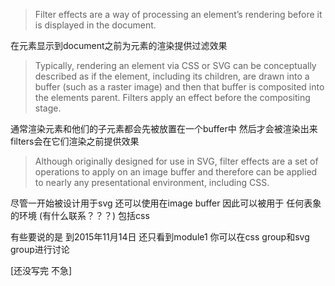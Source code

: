 > Filter effects are a way of processing an element’s rendering
before it is displayed in the document.

在元素显示到document之前为元素的渲染提供过滤效果

> Typically, rendering an element via CSS or SVG can be conceptually described as if the element, including its children, are drawn into a buffer (such as a raster image) and then that buffer is composited into the elements parent. Filters apply an effect before the compositing stage.

通常渲染元素和他们的子元素都会先被放置在一个buffer中 然后才会被渲染出来
filters会在它们渲染之前提供效果

> Although originally designed for use in SVG, filter effects are a set of operations to apply on an image buffer and therefore can be applied to nearly any presentational environment, including CSS.

尽管一开始被设计用于svg 还可以使用在image buffer 因此可以被用于
任何表象的环境 (有什么联系？？？) 包括css

有些要说的是 到2015年11月14日 还只看到module1
你可以在css group和svg group进行讨论

[还没写完 不急]
